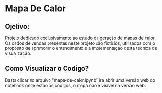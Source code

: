 # Mapa De Calor

## Ojetivo:

Projeto dedicado exclusivamente ao estudo da geração de mapas de calor. Os dados de vendas presentes neste projeto são fictícios, utilizados com o propósito de aprimorar o entendimento e a implementação desta técnica de visualização.

## Como Visualizar o Codigo?
Basta clicar no arquivo "mapa-de-calor.ipynb" irá abrir uma versão web do notebook onde estão os codigos, o mapa não é visivel na versão web.
